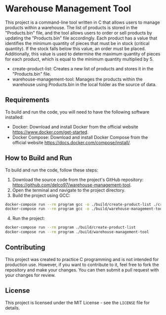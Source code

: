# Warehouse Management Tool

This project is a command-line tool written in C that allows users to manage products within a warehouse. The list of products is stored in the "Products.bin" file, and the tool allows users to order or sell products by updating the "Products.bin" file accordingly. Each product has a value that identifies the minimum quantity of pieces that must be in stock (critical quantity). If the stock falls below this value, an order must be placed. Additionally, this value is used to determine the maximum quantity of pieces for each product, which is equal to the minimum quantity multiplied by 5.

- create-product-list: Creates a new list of products and stores it in the "Products.bin" file.
- warehouse-management-tool: Manages the products within the warehouse using Products.bin in the local folder as the source of data.

## Requirements

To build and run the code, you will need to have the following software installed:

- Docker: Download and install Docker from the official website https://www.docker.com/get-started.
- Docker Compose: Download and install Docker Compose from the official website https://docs.docker.com/compose/install/.

## How to Build and Run

To build and run the code, follow these steps:

1. Download the source code from the project's GitHub repository: https://github.com/delco97/warehouse-management-tool.
2. Open the terminal and navigate to the project directory.
3. Build the project using GCC:

```bash
docker-compose run --rm program gcc -o ./build/create-product-list ./create-product-list/main.c
docker-compose run --rm program gcc -o ./build/warehouse-management-tool ./warehouse-management-tool/main.c
```

4. Run the project:

```bash
docker-compose run --rm program ./build/create-product-list
docker-compose run --rm program ./build/warehouse-management-tool
```

## Contributing

This project was created to practice C programming and is not intended for production use. However, if you want to contribute to it, feel free to fork the repository and make your changes. You can then submit a pull request with your changes for review.

## License

This project is licensed under the MIT License - see the `LICENSE` file for details.